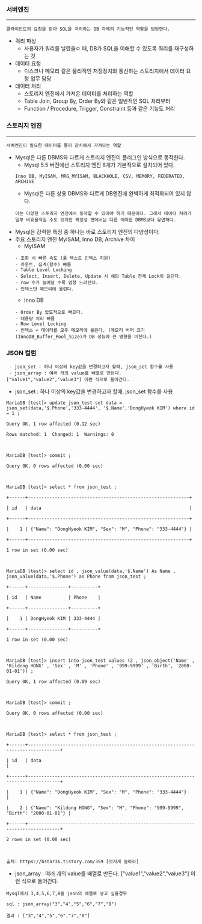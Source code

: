 
### 서버엔진
-------
```
클라이언트의 요청을 받아 SQL을 처리하는 DB 자체의 기능적인 역할을 담당한다.
```
+ 쿼리 파싱
   + 사용자가 쿼리를 날렸을ㅇ 때, DB가 SQL을 이해할 수 있도록 쿼리를 재구성하는 것
+ 데이터 요청
   + 디스크나 메모리 같은 물리적인 저장장치와 통신하는 스토리지에서 데이터 요청 업무 담당
+ 데이터 처리
   + 스토리지 엔진에서 가져온 데이터를 처리하는 역할
   + Table Join, Group By, Order By와 같은 일반적인 SQL 처리부터
   + Function / Procedure, Trigger, Constraint 등과 같은 기능도 처리  


### 스토리지 엔진
-------
```
서버엔진이 필요한 데이터를 물리 장치에서 가져오는 역할
```
+ Mysql은 다른 DBMS와 다르게 스토리지 엔진이 플러그인 방식으로 동작한다.
   + Mysql 5.5 버전에선 스토리지 엔진 8개가 기본적으로 설치되어 있다.
   ```
   Inno DB, MyISAM, MRG_MYISAM, BLACKHOLE, CSV, MEMORY, FEDERATED, ARCHIVE
   ```
   + Mysql은 다른 상용 DBMS와 다르게 DB엔진에 완벽하게 최적화되어 있지 않다.
   ```
   이는 다양한 스토리지 엔진에서 동작할 수 있어야 하기 때문이다. 그래서 데이터 처리가 일부 비효율적일 수도 있지만 확장성 면에서는 다른 어떠한 DBMS보다 유연하다.
   ```
+ Mysql은 강력한 특징 중 하나는 바로 스토리지 엔진의 다양성이다.
+ 주요 스토리지 엔진 MyISAM, Inno DB, Archive 차이
   + MyISAM
   ```
   - 조회 시 빠른 속도 (풀 텍스트 인덱스 지원)
   - 카운트, 집계(함수) 빠름
   - Table Level Locking
   - Select, Insert, Delete, Update 시 해당 Table 전체 Lock이 걸린다.
   - row 수가 늘어날 수록 엄청 느려진다.
   - 인덱스만 메모리에 올린다.
   ```
   + Inno DB
   ```
   - Order By 압도적으로 빠르다.
   - 대용량 처리 빠름
   - Row Level Locking
   - 인덱스 + 데이터를 모두 메모리에 올린다. (메모리 버퍼 크기 (InnoDB_Buffer_Pool_Size)가 DB 성능에 큰 영향을 미친다.)
   ```

### JSON 컬럼
```
 - json_set : 하나 이상의 key값을 변경하고자 할때, json_set 함수를 사용
 - json_array : 여러 개의 value를 배열로 만든다. ["value1","value2","value3"] 이런 식으로 들어간다.

```



+ json_set : 하나 이상의 key값을 변경하고자 할때, json_set 함수를 사용
```
MariaDB [test]> update json_test set data = json_set(data,'$.Phone','333-4444', '$.Name','DongHyeok KIM') where id = 1 ;

Query OK, 1 row affected (0.12 sec)

Rows matched: 1  Changed: 1  Warnings: 0

 

MariaDB [test]> commit ;

Query OK, 0 rows affected (0.00 sec)

 

MariaDB [test]> select * from json_test ;

+------+------------------------------------------------------------+

| id   | data                                                       |

+------+------------------------------------------------------------+

|    1 | {"Name": "DongHyeok KIM", "Sex": "M", "Phone": "333-4444"} |

+------+------------------------------------------------------------+

1 row in set (0.00 sec)

 

MariaDB [test]> select id , json_value(data,'$.Name') As Name , json_value(data,'$.Phone') as Phone from json_test ;

+------+---------------+----------+

| id   | Name          | Phone    |

+------+---------------+----------+

|    1 | DongHyeok KIM | 333-4444 |

+------+---------------+----------+

1 row in set (0.00 sec)

 

MariaDB [test]> insert into json_test values (2 , json_object('Name' , 'Kildong HONG' , 'Sex' , 'M' , 'Phone' , '999-9999' , 'Birth', '2000-01-01')) ;

Query OK, 1 row affected (0.09 sec)

 

MariaDB [test]> commit ;

Query OK, 0 rows affected (0.00 sec)

 

MariaDB [test]> select * from json_test ;

+------+----------------------------------------------------------------------------------+

| id   | data                                                                             |

+------+----------------------------------------------------------------------------------+

|    1 | {"Name": "DongHyeok KIM", "Sex": "M", "Phone": "333-4444"}                       |

|    2 | {"Name": "Kildong HONG", "Sex": "M", "Phone": "999-9999", "Birth": "2000-01-01"} |

+------+----------------------------------------------------------------------------------+

2 rows in set (0.00 sec)



출처: https://bstar36.tistory.com/359 [멋지게 놀아라]
```


+ json_array : 여러 개의 value를 배열로 만든다. ["value1","value2","value3"] 이런 식으로 들어간다.
```
Mysql에서 3,4,5,6,7,8을 json의 배열로 넣고 싶을경우

sql : json_array("3","4","5","6","7","8")  

결과 : ["3","4","5","6","7","8"]

```

